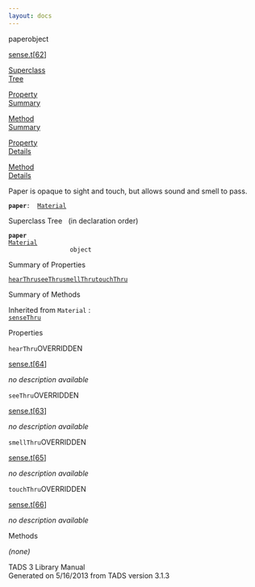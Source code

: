 ```yaml
---
layout: docs
---
```

<span class="title">paper</span><span class="type">object</span>

[sense.t](../file/sense.t.html)\[[62](../source/sense.t.html#62)\]

[Superclass  
Tree](#_SuperClassTree_)

[Property  
Summary](#_PropSummary_)

[Method  
Summary](#_MethodSummary_)

[Property  
Details](#_Properties_)

[Method  
Details](#_Methods_)



Paper is opaque to sight and touch, but allows sound and smell to pass.

**`paper`**` :   `[`Material`](../object/Material.html)



<span id="_SuperClassTree_"></span>



<span class="hdln">Superclass Tree</span>   (in declaration order)



**`paper`**  
[`Material`](../object/Material.html)  
`                 object`  
<span id="_PropSummary_"></span>



<span class="hdln">Summary of Properties</span>  



[`hearThru`](#hearThru)[`seeThru`](#seeThru)[`smellThru`](#smellThru)[`touchThru`](#touchThru)



<span id="_MethodSummary_"></span>



<span class="hdln">Summary of Methods</span>  





Inherited from `Material` :  
[`senseThru`](../object/Material.html#senseThru)

<span id="_Properties_"></span>



<span class="hdln">Properties</span>  



<span id="hearThru"></span>

`hearThru`<span class="rem">OVERRIDDEN</span>

[sense.t](../file/sense.t.html)\[[64](../source/sense.t.html#64)\]



*no description available*



<span id="seeThru"></span>

`seeThru`<span class="rem">OVERRIDDEN</span>

[sense.t](../file/sense.t.html)\[[63](../source/sense.t.html#63)\]



*no description available*



<span id="smellThru"></span>

`smellThru`<span class="rem">OVERRIDDEN</span>

[sense.t](../file/sense.t.html)\[[65](../source/sense.t.html#65)\]



*no description available*



<span id="touchThru"></span>

`touchThru`<span class="rem">OVERRIDDEN</span>

[sense.t](../file/sense.t.html)\[[66](../source/sense.t.html#66)\]



*no description available*



<span id="_Methods_"></span>



<span class="hdln">Methods</span>  



*(none)*



TADS 3 Library Manual  
Generated on 5/16/2013 from TADS version 3.1.3


